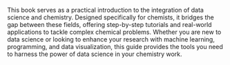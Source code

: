 This book serves as a practical introduction to the integration of data science and chemistry. Designed specifically for chemists, it bridges the gap between these fields, offering step-by-step tutorials and real-world applications to tackle complex chemical problems. Whether you are new to data science or looking to enhance your research with machine learning, programming, and data visualization, this guide provides the tools you need to harness the power of data science in your chemistry work.

<script type="text/javascript" id="clstr_globe" src="//clustrmaps.com/globe.js?d=3Ji1vY-BE8t7OQU6zKd1iSWQlYoX8z5eNRsBQfa0nY8"></script>
